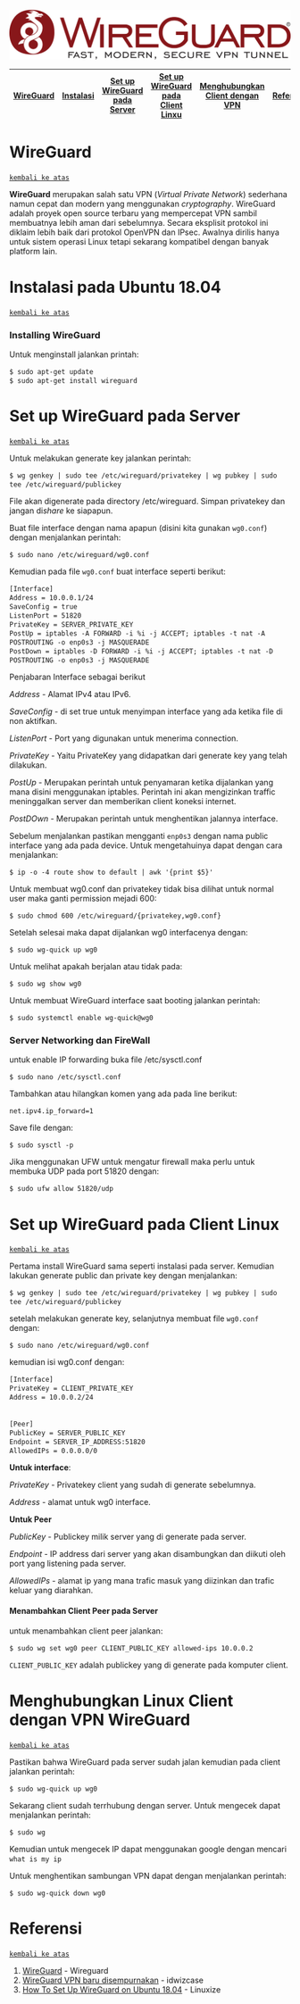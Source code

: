 ![1](gambar/wireguard.svg)


[WireGuard](#WireGuard) | [Instalasi](#instalasi-pada-Ubuntu-1804) | [Set up WireGuard pada Server](#set-up-wireguard-pada-server) | [Set up WireGuard pada Client Linxu](#set-up-wireguard-pada-client-linux) | [Menghubungkan Client dengan VPN](#menghubungkan-linux-client-dengan-vpn-wireguard) | [Referensi](#referensi)
:---:|:---:|:---:|:---:|:---:|:---:


# WireGuard
[`kembali ke atas`](#)


**WireGuard** merupakan salah satu VPN (*Virtual Private Network*) sederhana namun cepat dan modern yang menggunakan *cryptography*. WireGuard adalah proyek open source terbaru yang mempercepat VPN sambil membuatnya lebih aman dari sebelumnya. Secara eksplisit protokol ini diklaim lebih baik dari protokol OpenVPN dan IPsec. Awalnya dirilis hanya untuk sistem operasi Linux tetapi sekarang kompatibel dengan banyak platform lain.

# Instalasi pada Ubuntu 18.04
[`kembali ke atas`](#)

### Installing WireGuard
Untuk menginstall jalankan printah:
```
$ sudo apt-get update
$ sudo apt-get install wireguard
```
# Set up WireGuard pada Server
[`kembali ke atas`](#)

Untuk melakukan generate key jalankan perintah:
```
$ wg genkey | sudo tee /etc/wireguard/privatekey | wg pubkey | sudo tee /etc/wireguard/publickey
```
File akan digenerate pada directory /etc/wireguard. Simpan privatekey dan jangan di*share* ke siapapun.

Buat file interface dengan nama apapun (disini kita gunakan ```wg0.conf```) dengan menjalankan perintah:
```
$ sudo nano /etc/wireguard/wg0.conf
```
Kemudian pada file ```wg0.conf``` buat interface seperti berikut:
```apacheconf
[Interface]
Address = 10.0.0.1/24
SaveConfig = true
ListenPort = 51820
PrivateKey = SERVER_PRIVATE_KEY
PostUp = iptables -A FORWARD -i %i -j ACCEPT; iptables -t nat -A POSTROUTING -o enp0s3 -j MASQUERADE
PostDown = iptables -D FORWARD -i %i -j ACCEPT; iptables -t nat -D POSTROUTING -o enp0s3 -j MASQUERADE
```
Penjabaran Interface sebagai berikut

*Address* - Alamat IPv4 atau IPv6.

*SaveConfig* - di set true untuk menyimpan interface yang ada ketika file di non aktifkan.

*ListenPort* - Port yang digunakan untuk menerima connection.

*PrivateKey* - Yaitu PrivateKey yang didapatkan dari generate key yang telah dilakukan.

*PostUp* - Merupakan perintah untuk penyamaran ketika dijalankan yang mana disini menggunakan iptables. Perintah ini akan mengizinkan traffic meninggalkan server dan memberikan client koneksi internet.

*PostDOwn* - Merupakan perintah untuk menghentikan jalannya interface.

Sebelum menjalankan pastikan mengganti ```enp0s3``` dengan nama public interface yang ada pada device. Untuk mengetahuinya dapat dengan cara menjalankan:
```
$ ip -o -4 route show to default | awk '{print $5}'
```

Untuk membuat wg0.conf dan privatekey tidak bisa dilihat untuk normal user maka ganti permission mejadi 600:
```
$ sudo chmod 600 /etc/wireguard/{privatekey,wg0.conf}
```

Setelah selesai maka dapat dijalankan wg0 interfacenya dengan:
```
$ sudo wg-quick up wg0
```

Untuk melihat apakah berjalan atau tidak pada:
```
$ sudo wg show wg0
```

Untuk membuat WireGuard interface saat booting jalankan perintah:
```
$ sudo systemctl enable wg-quick@wg0
```

### Server Networking dan FireWall

untuk enable IP forwarding buka file /etc/sysctl.conf
```
$ sudo nano /etc/sysctl.conf
```
Tambahkan atau hilangkan komen yang ada pada line berikut:
```
net.ipv4.ip_forward=1
```
Save file dengan:
```
$ sudo sysctl -p
```

Jika menggunakan UFW untuk mengatur firewall maka perlu untuk membuka UDP pada port 51820 dengan:
```
$ sudo ufw allow 51820/udp
```

# Set up WireGuard pada Client Linux
[`kembali ke atas`](#)

Pertama install WireGuard sama seperti instalasi pada server. Kemudian lakukan generate public dan private key dengan menjalankan:
```
$ wg genkey | sudo tee /etc/wireguard/privatekey | wg pubkey | sudo tee /etc/wireguard/publickey
```
setelah melakukan generate key, selanjutnya membuat file ```wg0.conf``` dengan:
```
$ sudo nano /etc/wireguard/wg0.conf
```
kemudian isi wg0.conf dengan:
```
[Interface]
PrivateKey = CLIENT_PRIVATE_KEY
Address = 10.0.0.2/24


[Peer]
PublicKey = SERVER_PUBLIC_KEY
Endpoint = SERVER_IP_ADDRESS:51820
AllowedIPs = 0.0.0.0/0
```
**Untuk interface**:

*PrivateKey* - Privatekey client yang sudah di generate sebelumnya.

*Address* - alamat untuk wg0 interface.

**Untuk Peer**

*PublicKey* - Publickey milik server yang di generate pada server.

*Endpoint* - IP address dari server yang akan disambungkan dan diikuti oleh port yang listening pada server.

*AllowedIPs* - alamat ip yang mana trafic masuk yang diizinkan dan trafic keluar yang diarahkan.


#### Menambahkan Client Peer pada Server

untuk menambahkan client peer jalankan:
```
$ sudo wg set wg0 peer CLIENT_PUBLIC_KEY allowed-ips 10.0.0.2
```

```CLIENT_PUBLIC_KEY``` adalah publickey yang di generate pada komputer client.

# Menghubungkan Linux Client dengan VPN WireGuard
[`kembali ke atas`](#)

Pastikan bahwa WireGuard pada server sudah jalan kemudian pada client jalankan perintah:
```
$ sudo wg-quick up wg0
```
Sekarang client sudah terrhubung dengan server. Untuk mengecek dapat menjalankan perintah:
```
$ sudo wg
```
Kemudian untuk mengecek IP dapat menggunakan google dengan mencari ```what is my ip```

Untuk menghentikan sambungan VPN dapat dengan menjalankan perintah:
```
$ sudo wg-quick down wg0
```


# Referensi
[`kembali ke atas`](#)


1. [WireGuard](https://www.wireguard.com/) - Wireguard
2. [WireGuard VPN baru disempurnakan](https://id.wizcase.com/blog/wireguard-vpn-protokol-vpn-baru-dan-disempurnakan/) - idwizcase
3. [How To Set Up WireGuard on Ubuntu 18.04](https://linuxize.com/post/how-to-set-up-wireguard-vpn-on-ubuntu-18-04/) - Linuxize